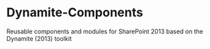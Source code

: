 Dynamite-Components
===================

Reusable components and modules for SharePoint 2013 based on the Dynamite (2013) toolkit
